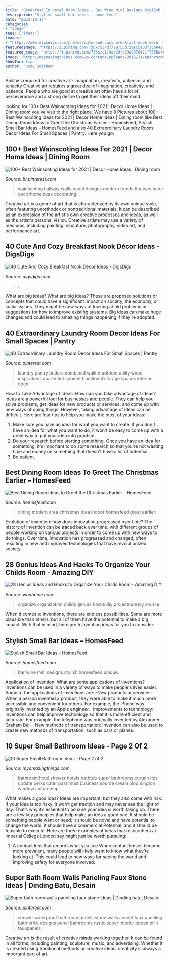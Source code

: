 ```yaml
---
title: "Breakfast In Hotel Room Ideas - Bar Wine Mini Designs Stylish Homesfeed Unique"
description: "Stylish small bar ideas – homesfeed"
date: "2023-10-17"
categories:
- "ideas"
tags: ["ideas"]
images:
- "https://www.digsdigs.com/photos/cute-and-cozy-breakfast-nook-decor-ideas-32-554x873.jpg"
featuredImage: "https://i.pinimg.com/736x/53/d7/29/53d729ec5a5373650497a97949e9d18d.jpg"
featured_image: "https://i.pinimg.com/736x/c1/9a/29/c19a2976421f757ba4bcc54978d74559.jpg"
image: "http://myamazingthings.com/wp-content/uploads/2016/11/bathroom6.jpg"
ShowToc: true
author: "Jody Smitham"
---
```



Abilities required for creative art: Imagination, creativity, patience, and tenacity
Creative art requires a great deal of imagination, creativity, and patience. People who are good at creative art often have a lot of perseverance and a strong desire to get their ideas off their mind.

	

		
looking for 100+ Best Wainscoting Ideas for 2021 | Decor Home Ideas | Dining room you've visit to the right place. We have 8 Pictures about 100+ Best Wainscoting Ideas for 2021 | Decor Home Ideas | Dining room like Best Dining Room Ideas to Greet the Christmas Earlier – HomesFeed, Stylish Small Bar Ideas – HomesFeed and also 40 Extraordinary Laundry Room Decor Ideas For Small Spaces | Pantry. Here you go:
		
    
## 100+ Best Wainscoting Ideas For 2021 | Decor Home Ideas | Dining Room

<img loading=lazy src="https://i.pinimg.com/736x/c1/9a/29/c19a2976421f757ba4bcc54978d74559.jpg" onerror="this.onerror=null;this.src='https://tse1.mm.bing.net/th?id=OIP.gP0XPft3LTv_gKK4TkPBKQAAAA&amp;pid=15.1';" alt="100+ Best Wainscoting Ideas for 2021 | Decor Home Ideas | Dining room">

_Source: br.pinterest.com_

>wainscoting hallway walls panel designs modern trends flur wedinator decorhomeideas decorating. 

	

Creative art is a genre of art that is characterized by its own unique style, often featuring unorthodox or nontraditional materials. It can be described as an expression of the artist's own creative processes and ideas, as well as the artist's personal vision. Creative artists may use a variety of mediums, including painting, sculpture, photography, video art, and performance art.

    
## 40 Cute And Cozy Breakfast Nook Décor Ideas - DigsDigs

<img loading=lazy src="https://www.digsdigs.com/photos/cute-and-cozy-breakfast-nook-decor-ideas-32-554x873.jpg" onerror="this.onerror=null;this.src='https://tse1.mm.bing.net/th?id=OIP.7hY7MVSjBvJvj-ZRm99G8QHaLq&amp;pid=15.1';" alt="40 Cute And Cozy Breakfast Nook Décor Ideas - DigsDigs">

_Source: digsdigs.com_

>. 

	

What are big ideas?
What are big ideas? These are proposed solutions or concepts that could have a significant impact on society, the economy, or social issues. They might be new ways of looking at old problems or suggestions for how to improve existing systems. Big ideas can make huge changes and could lead to amazing things happening if they're adopted.

    
## 40 Extraordinary Laundry Room Decor Ideas For Small Spaces | Pantry

<img loading=lazy src="https://i.pinimg.com/736x/53/d7/29/53d729ec5a5373650497a97949e9d18d.jpg" onerror="this.onerror=null;this.src='https://tse2.mm.bing.net/th?id=OIP.eO3V-7GIZwYXRC6_DWr_gwHaLH&amp;pid=15.1';" alt="40 Extraordinary Laundry Room Decor Ideas For Small Spaces | Pantry">

_Source: pinterest.com_

>laundry pantry butlers combined walk mudroom utility wood inspirations apartment cabinet traditional storage spaces interior open. 

	

How to Take Advantage of Ideas: How can you take advantage of ideas?
Ideas are a powerful tool for businesses and people. They can help you solve problems, get ideas for new products or services, and come up with new ways of doing things. However, taking advantage of ideas can be difficult. Here are four tips to help you make the most of your ideas: 
1. Make sure you have an idea for what you want to create. If you don't have an idea for what you want to do, it won't be easy to come up with a great way to put your idea into practice. 
2. Do your research before starting something. Once you have an idea for something, it's important to do some research so that you're not wasting time and money on something that doesn't have a lot of potential. 
3. Be patient.

    
## Best Dining Room Ideas To Greet The Christmas Earlier – HomesFeed

<img loading=lazy src="https://homesfeed.com/wp-content/uploads/2015/11/gorgeous-modern-dining-room-idea-with-awesome-wall-palette-and-ope-plan-and-orange-and-black-chairs-and-indoor-plant-and-creamy-area-rug.jpg" onerror="this.onerror=null;this.src='https://tse4.mm.bing.net/th?id=OIP.oy6H6OzcbVNNcpzZC6yY-wHaJ4&amp;pid=15.1';" alt="Best Dining Room Ideas to Greet the Christmas Earlier – HomesFeed">

_Source: homesfeed.com_

>dining modern area christmas idea indoor homesfeed greet earlier. 

	

Evolution of invention: how does innovation progressed over time?
The history of invention can be traced back over time, with different groups of people working on various projects in order to come up with new ways to do things. Over time, innovation has progressed and changed, often resulting in new and improved technologies that have revolutionized society.

    
## 28 Genius Ideas And Hacks To Organize Your Childs Room - Amazing DIY

<img loading=lazy src="https://www.woohome.com/wp-content/uploads/2015/04/kids-room-organization-ideas-24.jpg" onerror="this.onerror=null;this.src='https://tse1.mm.bing.net/th?id=OIP.WW2xgoY6wKP0wNfMSHCaxgHaLK&amp;pid=15.1';" alt="28 Genius Ideas and Hacks to Organize Your Childs Room - Amazing DIY">

_Source: woohome.com_

>organize organization childs genius hacks diy projectnursery source. 

	

When it comes to inventions, there are endless possibilities. Some are more plausible than others, but all of them have the potential to make a big impact. With that in mind, here are 5 invention ideas for you to consider: 

    
## Stylish Small Bar Ideas – HomesFeed

<img loading=lazy src="https://homesfeed.com/wp-content/uploads/2015/08/Mini-wine-bar-design-with-a-pair-of-wooden-barstools-unique-wine-bottles-storage-system-.jpg" onerror="this.onerror=null;this.src='https://tse1.mm.bing.net/th?id=OIP.psWWlAK8ZRoa9jsZ9sTwzAHaJ4&amp;pid=15.1';" alt="Stylish Small Bar Ideas – HomesFeed">

_Source: homesfeed.com_

>bar wine mini designs stylish homesfeed unique. 

	

Application of Invention: What are some applications of inventions?
Inventions can be used in a variety of ways to make people's lives easier. Some of the applications of inventions are: 
-New products or services: When a person invented a product, they were able to make it much more accessible and convenient for others. For example, the iPhone was originally invented by an Apple engineer. 
-Improvements to technology: Inventions can help improve technology so that it is more efficient and accurate. For example, the telephone was originally invented by Alexander Graham Bell. 
-New methods of transportation: Invention can also be used to create new methods of transportation, such as cars or planes.

    
## 10 Super Small Bathroom Ideas - Page 2 Of 2

<img loading=lazy src="http://myamazingthings.com/wp-content/uploads/2016/11/bathroom6.jpg" onerror="this.onerror=null;this.src='https://tse1.mm.bing.net/th?id=OIP._S-7uvulSmeCDT7jvjaEzQHaGA&amp;pid=15.1';" alt="10 Super Small Bathroom Ideas - Page 2 of 2">

_Source: myamazingthings.com_

>bathroom hotel shower hotels bathtub super bathrooms curtain tips update perks cater past must business source cream bloomington window culturemap. 

	

What makes a good idea?
Ideas are important, but they also come with risk. If your idea is too risky, it won’t get traction and may never see the light of day. That’s why it’s essential to be sure your idea is worth taking on. There are a few key principles that help make an idea a good one: It should be something people want or need; it should be novel and have potential to change the world; it should have a commercial Potential; and it should be feasible to execute. Here are three examples of ideas that researchers at Imperial College London say might just be worth pursuing: 
1. A contact lens that records what you see When contact lenses become more prevalent, many people will likely want to know what they’re looking at. This could lead to new ways for seeing the world and improving safety for everyone involved.

    
## Super Bath Room Walls Paneling Faux Stone Ideas | Dinding Batu, Desain

<img loading=lazy src="https://i.pinimg.com/736x/9d/8e/de/9d8ede816cca11703d15bcf29affd30e.jpg" onerror="this.onerror=null;this.src='https://tse1.mm.bing.net/th?id=OIP.mir8liIwyvOkdmiL_KL1GwAAAA&amp;pid=15.1';" alt="Super bath room walls paneling faux stone ideas | Dinding batu, Desain">

_Source: pinterest.com_

>shower waterproof bathroom panels stone walls accent faux paneling bath brick designs panel bathrooms rustic super interior papan pilih fauxpanels. 

	

Creative art is the result of creative minds working together. It can be found in all forms, including painting, sculpture, music, and advertising. Whether it is created using traditional methods or creative ideas, creativity is always a important part of art.

